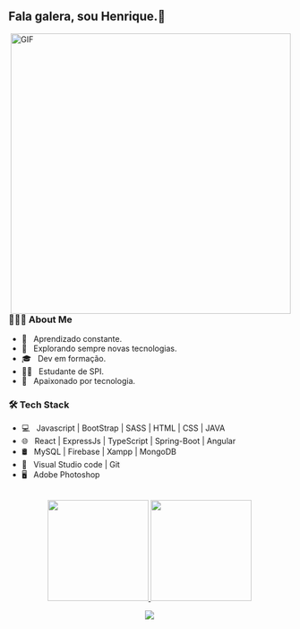 

## Fala galera, sou Henrique.👋




<img align="right" alt="GIF" src="https://github.com/HenriqueCeZ/HenriqueCeZ/blob/main/gif4 (1).gif?raw=true" width="500"/>



<h3> 👨🏻‍💻 About Me </h3>

- 📖 &nbsp; Aprendizado constante. 
- 🤔 &nbsp; Explorando sempre novas tecnologias.
- 🎓 &nbsp; Dev em formação.
- 👨‍💻 &nbsp; Estudante de SPI.
- 🧠 &nbsp; Apaixonado por tecnologia. 

 

<h3>🛠 Tech Stack</h3>

- 💻 &nbsp; Javascript | BootStrap | SASS | HTML | CSS | JAVA 
- 🌐 &nbsp; React | ExpressJs | TypeScript | Spring-Boot | Angular
- 🛢 &nbsp; MySQL | Firebase | Xampp | MongoDB
- 🔧 &nbsp;  Visual Studio code | Git
- 🖥 &nbsp;  Adobe Photoshop 

<br>



<div align="center">
  <a href="https://github.com/HenriqueCeZ">
  <img height="180em" src="https://github-readme-stats.vercel.app/api/?username=HenriqueCeZ&show_icons=true&theme=blue-green&include_all_commits=true&count_private=true"/>
  <img height="180em" src="https://github-readme-stats.vercel.app/api/top-langs/?username=HenriqueCeZ&layout=compact&langs_count=7&theme=blue-green"/>
</div>

<p align="center">   <img alingn="center" src="https://profile-counter.glitch.me/HenriqueCeZ/count.svg" /></p>
